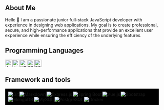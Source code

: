 ## About Me
Hello 👋
I am a passionate junior full-stack JavaScript developer with experience in designing web applications.
My goal is to create professional, secure, and high-performance applications that provide an excellent user experience while ensuring the efficiency of the underlying features.

## Programming Languages
<img src="https://img.icons8.com/color/48/000000/javascript.png" alt="JavaScript" height="24" /><img src="https://img.icons8.com/color/48/000000/java-coffee-cup-logo.png" alt="Java" height="24" /><img src="https://img.icons8.com/color/48/000000/html-5.png" alt="HTML" height="24" /><img src="https://img.icons8.com/color/48/000000/css3.png" alt="CSS" height="24" /><img src="https://img.icons8.com/color/48/000000/sql.png" alt="SQL" height="24" />


## Framework and tools
<div style="background-color: #000; padding: 10px; display: inline-block;">

<img align="left" src="https://img.shields.io/badge/Git-333333?&style=for-the-badge&logo=git&logoColor=red" alt="Git" />
<img align="left" src="https://img.shields.io/badge/Markdown-000000?style=for-the-badge&logo=markdown&logoColor=white" alt="Markdown" />
<img align="left" src="https://img.shields.io/badge/Express.js-404D59?style=for-the-badge" alt="Express.js" />
<img align="left" src="https://img.shields.io/badge/Spring%20Boot-6DB33F?style=for-the-badge&logo=spring-boot&logoColor=white" alt="Spring Boot" />
<img align="left" src="https://img.shields.io/badge/Vue.js-35495E?style=for-the-badge&logo=vue.js&logoColor=4FC08D" alt="Vue.js" />
<img align="left" src="https://img.shields.io/badge/Bootstrap-563D7C?style=for-the-badge&logo=bootstrap&logoColor=white" alt="Bootstrap" />
<img align="left" src="https://img.shields.io/badge/MongoDB-4EA94B?style=for-the-badge&logo=mongodb&logoColor=white" alt="MongoDB" />
<img align="left" src="https://img.shields.io/badge/MySQL-00758F?style=for-the-badge&logo=mysql&logoColor=white" alt="MySQL" />
<img align="left" src="https://img.shields.io/badge/PostgreSQL-316192?style=for-the-badge&logo=postgresql&logoColor=white" alt="PostgreSQL" />
<img align="left" src="https://img.shields.io/badge/Docker-2496ED?style=for-the-badge&logo=docker&logoColor=white" alt="Docker" />

<br clear="left" />

</div>


